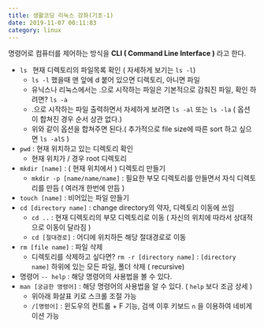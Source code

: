 ```yaml
---
title: 생활코딩 리눅스 강좌(기초-1)
date: 2019-11-07 00:11:83
category: linux
---
```


명령어로 컴퓨터를 제어하는 방식을 **CLI ( Command Line Interface )** 라고 한다.

- <code>ls </code> 현재 디렉토리의 파일목록 확인 ( 자세하게 보기는 <code>ls -l</code>)
  - <code>ls -l</code> 했을때 맨 앞에 d 붙어 있으면 디렉토리, 아니면 파일
  - 유닉스나 리눅스에서는 .으로 시작하는 파일은 기본적으로 감춰진 파일, 확인 하려면? <code>ls -a</code>
  - .으로 시작하는 파일 출력하면서 자세하게 보려면 <code>ls -al</code> 또는 <code>ls -la</code> ( 옵션이 합쳐진 경우 순서 상관 없다.)
  - 위와 같이 옵션을 합쳐주면 된다.( 추가적으로 file size에 따른  sort 하고 싶으면 <code>ls -alS</code> )
- <code>pwd</code> : 현재 위치하고 있는 디렉토리 확인
  - 현재 위치가 / 경우 root 디렉토리
- <code>mkdir [name]</code> : ( 현재 위치에서 ) 디렉토리 만들기
  - <code>mkdir -p [name/name/name]</code> : 필요한 부모 디렉토리를 만들면서 자식 디렉토리를 만듬 ( 여러개 한번에 만듬 )
- <code>touch [name]</code> : 비어있는 파일 만들기 
- <code>cd [directory name]</code> : change directory의 약자, 디렉토리 이동에 쓰임
  - <code>cd ..</code> : 현재 디렉토리의 부모 디렉토리로 이동 ( 자신의 위치에 따라서 상대적으로 이동이 달라짐 )
  - <code>cd [절대경로]</code> : 어디에 위치하든 해당 절대경로로 이동
- <code>rm [file name]</code> : 파일 삭제
  - 디렉토리를 삭제하고 싶다면? <code>rm -r [directory name]</code> : <code>[directory name]</code> 하위에 있는 모든 파일, 폴더 삭제 ( recursive)
- 명령어 <code>-- help</code> : 해당 명령어의 사용법을 볼 수 있다.
- <code>man [궁금한 명령어]</code> : 해당 명령어의 사용법을 알 수 있다. ( <code>help</code> 보다 조금 상세  )
  - 위아래 화살표 키로 스크롤 조절 가능
  - <code>/[명령어]</code> : 윈도우의 컨트롤 + F 기능, 검색 이후 키보드 <code>n</code> 을 이용하여 네비게이션 가능